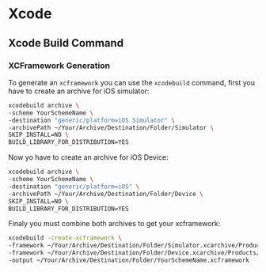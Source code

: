 # Xcode

## Xcode Build Command

### XCFramework Generation

To generate an `xcframework` you can use the `xcodebuild` command, first you have to create an archive for iOS simulator:

```sh
xcodebuild archive \
-scheme YourSchemeName \
-destination "generic/platform=iOS Simulator" \
-archivePath ~/Your/Archive/Destination/Folder/Simulator \
SKIP_INSTALL=NO \
BUILD_LIBRARY_FOR_DISTRIBUTION=YES
```

Now yo have to create an archive for iOS Device:

```sh
xcodebuild archive \
-scheme YourSchemeName \
-destination "generic/platform=iOS" \
-archivePath ~/Your/Archive/Destination/Folder/Device \
SKIP_INSTALL=NO \
BUILD_LIBRARY_FOR_DISTRIBUTION=YES
```

Finaly you must combine both archives to get your xcframework:

```sh
xcodebuild -create-xcframework \       
-framework ~/Your/Archive/Destination/Folder/Simulator.xcarchive/Products/Library/Frameworks/YourSchemeName.framework \
-framework ~/Your/Archive/Destination/Folder/Device.xcarchive/Products/Library/Frameworks/YourSchemeName.framework \
-output ~/Your/Archive/Destination/Folder/YourSchemeName.xcframework
```